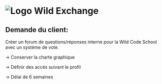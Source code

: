 # ![Logo](http://i.imgur.com/2d8PTX8.png) Wild Exchange

## Demande du client:

Créer un forum de questions/réponses interne pour la Wild Code School avec un système de vote.

-> Conserver la charte graphique

-> Définir des accès suivant le profil

-> Délai de 6 semaines
